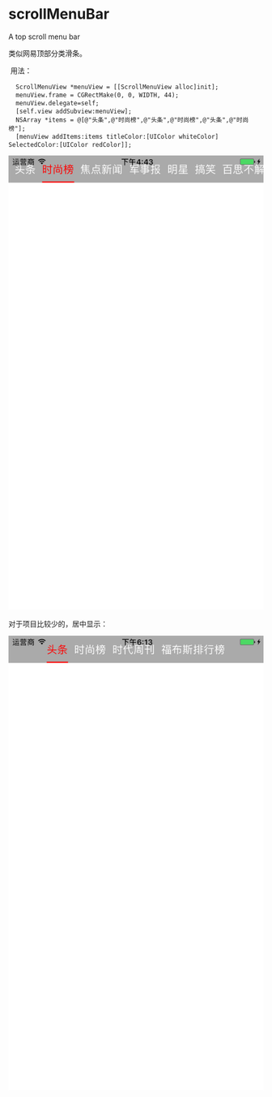 # scrollMenuBar
A top scroll menu bar

类似网易顶部分类滑条。  
  
  用法：
  
      ScrollMenuView *menuView = [[ScrollMenuView alloc]init];
      menuView.frame = CGRectMake(0, 0, WIDTH, 44);
      menuView.delegate=self;
      [self.view addSubview:menuView];
      NSArray *items = @[@"头条",@"时尚榜",@"头条",@"时尚榜",@"头条",@"时尚榜"];
      [menuView addItems:items titleColor:[UIColor whiteColor] SelectedColor:[UIColor redColor]];


![image](https://raw.githubusercontent.com/mengzhihoing/scrollMenuBar/master/ss.png)

对于项目比较少的，居中显示：   

![image](https://raw.githubusercontent.com/mengzhihoing/scrollMenuBar/master/short.png)


